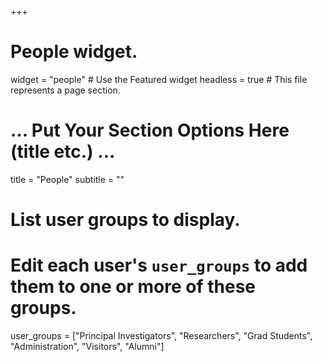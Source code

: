 +++
# People widget.
widget = "people"  # Use the Featured widget
headless = true  # This file represents a page section.

# ... Put Your Section Options Here (title etc.) ...
title = "People"
subtitle = ""

# List user groups to display.
#   Edit each user's `user_groups` to add them to one or more of these groups.
user_groups = ["Principal Investigators",
               "Researchers",
               "Grad Students",
               "Administration",
               "Visitors",
               "Alumni"]
